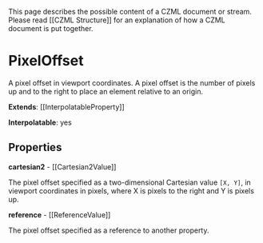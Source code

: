This page describes the possible content of a CZML document or stream.  Please read [[CZML Structure]] for an explanation of how a CZML document is put together.

# PixelOffset

A pixel offset in viewport coordinates. A pixel offset is the number of pixels up and to the right to place an element relative to an origin.

**Extends**: [[InterpolatableProperty]]

**Interpolatable**: yes

## Properties

**cartesian2** - [[Cartesian2Value]]

The pixel offset specified as a two-dimensional Cartesian value `[X, Y]`, in viewport coordinates in pixels, where X is pixels to the right and Y is pixels up.


**reference** - [[ReferenceValue]]

The pixel offset specified as a reference to another property.


